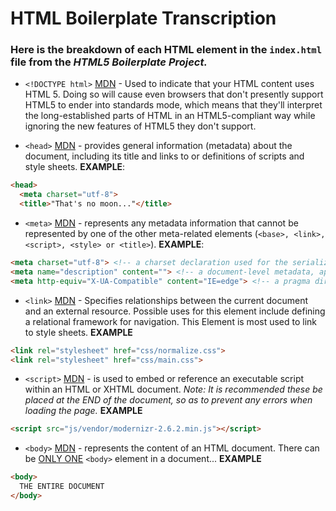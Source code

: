 # HTML Boilerplate Transcription

### Here is the breakdown of each HTML element in the `index.html` file from the _HTML5 Boilerplate Project._

* `<!DOCTYPE html>` [MDN](https://developer.mozilla.org/en-US/docs/Web/Guide/HTML/HTML5/Introduction_to_HTML5) - Used to indicate that your HTML content uses HTML 5. Doing so will cause even browsers that don't presently support HTML5 to ender into standards mode, which means that they'll interpret the long-established parts of HTML in an HTML5-compliant way while ignoring the new features of HTML5 they don't support.

* `<head>` [MDN](https://developer.mozilla.org/en-US/docs/Web/HTML/Element/head) - provides general information (metadata) about the document, including its title and links to or definitions of scripts and style sheets.
**EXAMPLE**:
```html
<head>
  <meta charset="utf-8">
  <title>"That's no moon..."</title>
```

* `<meta>` [MDN](https://developer.mozilla.org/en-US/docs/Web/HTML/Element/meta) - represents any metadata information that cannot be represented by one of the other meta-related elements (`<base>, <link>, <script>, <style> or <title>`). **EXAMPLE**:
```html
<meta charset="utf-8"> <!-- a charset declaration used for the serialized-form of the webpage. -->
<meta name="description" content=""> <!-- a document-level metadata, applying to the whole page. -->
<meta http-equiv="X-UA-Compatible" content="IE=edge"> <!-- a pragma directive: information normally given from the webserver on how the webpage should be served. -->
```

* `<link>` [MDN](https://developer.mozilla.org/en-US/docs/Web/HTML/Element/link) - Specifies relationships between the current document and an external resource. Possible uses for this element include defining a relational framework for navigation. This Element is most used to link to style sheets. **EXAMPLE**
```html
<link rel="stylesheet" href="css/normalize.css">
<link rel="stylesheet" href="css/main.css">
```

* `<script>` [MDN](https://developer.mozilla.org/en-US/docs/Web/HTML/Element/script) - is used to embed or reference an executable script within an HTML or XHTML document. _Note: It is recommended these be placed at the END of the document, so as to prevent any errors when loading the page._ **EXAMPLE**
```html
<script src="js/vendor/modernizr-2.6.2.min.js"></script>
```

* `<body>` [MDN](https://developer.mozilla.org/en-US/docs/Web/HTML/Element/body) - represents the content of an HTML document. There can be [ONLY ONE](http://hetediksor.hu/wp-content/uploads/2013/01/highlander.gif) `<body>` element in a document... **EXAMPLE**
```html
<body>
  THE ENTIRE DOCUMENT
</body>
```
